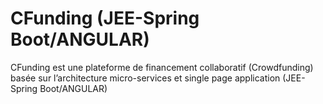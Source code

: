 # CFunding (JEE-Spring Boot/ANGULAR)
CFunding est une plateforme de financement collaboratif (Crowdfunding) basée sur l’architecture micro-services et single page application (JEE-Spring Boot/ANGULAR)
